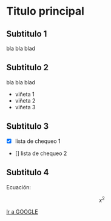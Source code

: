 # Titulo principal

## Subtitulo 1

bla bla blad

## Subtitulo 2

bla bla blad

* viñeta 1
* viñeta 2
* viñeta 3

## Subtitulo 3

- [X] lista de chequeo 1

- [] lista de chequeo 2

## Subtitulo 4

Ecuación:

$$ x^2 $$

<a href="http://www.google.com.co">Ir a GOOGLE</a>
